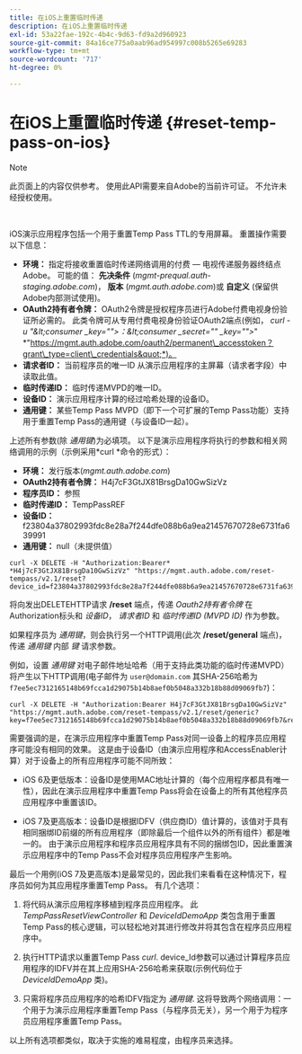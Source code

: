 ```yaml
---
title: 在iOS上重置临时传递
description: 在iOS上重置临时传递
exl-id: 53a22fae-192c-4b4c-9d63-fd9a2d960923
source-git-commit: 84a16ce775a0aab96ad954997c008b5265e69283
workflow-type: tm+mt
source-wordcount: '717'
ht-degree: 0%

---
```


# 在iOS上重置临时传递 {#reset-temp-pass-on-ios}

>[!NOTE]
>
>此页面上的内容仅供参考。 使用此API需要来自Adobe的当前许可证。 不允许未经授权使用。

</br>

iOS演示应用程序包括一个用于重置Temp Pass TTL的专用屏幕。 重置操作需要以下信息：

- **环境：** 指定将接收重置临时传递网络调用的付费 — 电视传递服务器终结点Adobe。 可能的值： **先决条件** (*mgmt-prequal.auth-staging.adobe.com*)， **版本** (*mgmt.auth.adobe.com*)或 **自定义** (保留供Adobe内部测试使用)。
- **OAuth2持有者令牌：** OAuth2令牌是授权程序员进行Adobe付费电视身份验证所必需的。 此类令牌可从专用付费电视身份验证OAuth2端点(例如， *curl -u &quot;\&lt;consumer _key=&quot;&quot;>：\&lt;consumer _secret=&quot;&quot; _key=&quot;&quot;>*&quot; *&quot;https://mgmt.auth.adobe.com/oauth2/permanent\_accesstoken？grant\_type=client\_credentials&quot;*)。
- **请求者ID：** 当前程序员的唯一ID 从演示应用程序的主屏幕（请求者字段）中读取此值。
- **临时传递ID：** 临时传递MVPD的唯一ID。
- **设备ID：** 演示应用程序计算的经过哈希处理的设备ID。
- **通用键：** 某些Temp Pass MVPD（即下一个可扩展的Temp Pass功能）支持用于重置Temp Pass的通用键（与设备ID一起）。

上述所有参数(除 *通用键*)为必填项。 以下是演示应用程序将执行的参数和相关网络调用的示例（示例采用*curl *命令的形式）：

- **环境：** 发行版本(*mgmt.auth.adobe.com*)
- **OAuth2持有者令牌：** H4j7cF3GtJX81BrsgDa10GwSizVz
- **程序员ID：** 参照
- **临时传递ID：** TempPassREF
- **设备ID：** f23804a37802993fdc8e28a7f244dfe088b6a9ea21457670728e6731fa639991
- **通用键：** null（未提供值）

```curl
curl -X DELETE -H "Authorization:Bearer* *H4j7cF3GtJX81BrsgDa10GwSizVz" "https://mgmt.auth.adobe.com/reset-tempass/v2.1/reset?device_id=f23804a37802993fdc8e28a7f244dfe088b6a9ea21457670728e6731fa639991&requestor_id=REF&mvpd_id=TempPassREF"
```

将向发出DELETEHTTP请求 **/reset** 端点，传递 *Oauth2持有者令牌* 在Authorization标头和 *设备ID*， *请求者ID* 和 *临时传递ID (MVPD ID)* 作为参数。

如果程序员为 *通用键*，则会执行另一个HTTP调用(此次 **/reset/general** 端点)，传递 *通用键* 内部 *键* 请求参数。

例如，设置 *通用键* 对电子邮件地址哈希（用于支持此类功能的临时传递MVPD）将产生以下HTTP调用(电子邮件为 `user@domain.com` 其SHA-256哈希为 `f7ee5ec7312165148b69fcca1d29075b14b8aef0b5048a332b18b88d09069fb7`)：

```curl
curl -X DELETE -H "Authorization:Bearer H4j7cF3GtJX81BrsgDa10GwSizVz"
"https://mgmt.auth.adobe.com/reset-tempass/v2.1/reset/generic?key=f7ee5ec7312165148b69fcca1d29075b14b8aef0b5048a332b18b88d09069fb7&requestor_id=REF&mvpd_id=TempPassREF"
```

需要强调的是，在演示应用程序中重置Temp Pass对同一设备上的程序员应用程序可能没有相同的效果。 这是由于设备ID（由演示应用程序和AccessEnabler计算）对于设备上的所有应用程序可能不同所致：

- iOS 6及更低版本：设备ID是使用MAC地址计算的（每个应用程序都具有唯一性），因此在演示应用程序中重置Temp Pass将会在设备上的所有其他程序员应用程序中重置该ID。

- iOS 7及更高版本：设备ID是根据IDFV（供应商ID）值计算的，该值对于具有相同捆绑ID前缀的所有应用程序（即除最后一个组件以外的所有组件）都是唯一的。 由于演示应用程序和程序员应用程序具有不同的捆绑包ID，因此重置演示应用程序中的Temp Pass不会对程序员应用程序产生影响。

最后一个用例(iOS 7及更高版本)是最常见的，因此我们来看看在这种情况下，程序员如何为其应用程序重置Temp Pass。 有几个选项：

1. 将代码从演示应用程序移植到程序员应用程序。 此 *TempPassResetViewController* 和 *DeviceIdDemoApp* 类包含用于重置Temp Pass的核心逻辑，可以轻松地对其进行修改并将其包含在程序员应用程序中。

1. 执行HTTP请求以重置Temp Pass *curl*. device\_Id参数可以通过计算程序员应用程序的IDFV并在其上应用SHA-256哈希来获取(示例代码位于 *DeviceIdDemoApp* 类)。

1. 只需将程序员应用程序的哈希IDFV指定为 *通用键*. 这将导致两个网络调用：一个用于为演示应用程序重置Temp Pass（与程序员无关），另一个用于为程序员应用程序重置Temp Pass。

以上所有选项都类似，取决于实施的难易程度，由程序员来选择。
